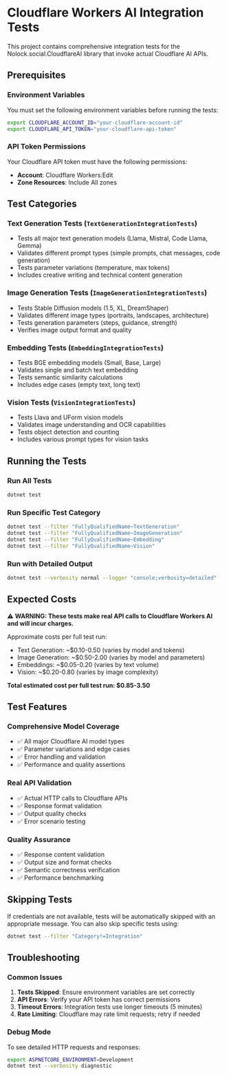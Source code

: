# Cloudflare Workers AI Integration Tests

This project contains comprehensive integration tests for the Nolock.social.CloudflareAI library that invoke actual Cloudflare AI APIs.

## Prerequisites

### Environment Variables

You must set the following environment variables before running the tests:

```bash
export CLOUDFLARE_ACCOUNT_ID="your-cloudflare-account-id"
export CLOUDFLARE_API_TOKEN="your-cloudflare-api-token"
```

### API Token Permissions

Your Cloudflare API token must have the following permissions:
- **Account**: Cloudflare Workers:Edit
- **Zone Resources**: Include All zones

## Test Categories

### Text Generation Tests (`TextGenerationIntegrationTests`)
- Tests all major text generation models (Llama, Mistral, Code Llama, Gemma)
- Validates different prompt types (simple prompts, chat messages, code generation)
- Tests parameter variations (temperature, max tokens)
- Includes creative writing and technical content generation

### Image Generation Tests (`ImageGenerationIntegrationTests`)
- Tests Stable Diffusion models (1.5, XL, DreamShaper)
- Validates different image types (portraits, landscapes, architecture)
- Tests generation parameters (steps, guidance, strength)
- Verifies image output format and quality

### Embedding Tests (`EmbeddingIntegrationTests`)
- Tests BGE embedding models (Small, Base, Large)
- Validates single and batch text embedding
- Tests semantic similarity calculations
- Includes edge cases (empty text, long text)

### Vision Tests (`VisionIntegrationTests`)
- Tests Llava and UForm vision models
- Validates image understanding and OCR capabilities
- Tests object detection and counting
- Includes various prompt types for vision tasks

## Running the Tests

### Run All Tests
```bash
dotnet test
```

### Run Specific Test Category
```bash
dotnet test --filter "FullyQualifiedName~TextGeneration"
dotnet test --filter "FullyQualifiedName~ImageGeneration"
dotnet test --filter "FullyQualifiedName~Embedding"
dotnet test --filter "FullyQualifiedName~Vision"
```

### Run with Detailed Output
```bash
dotnet test --verbosity normal --logger "console;verbosity=detailed"
```

## Expected Costs

⚠️ **WARNING: These tests make real API calls to Cloudflare Workers AI and will incur charges.**

Approximate costs per full test run:
- Text Generation: ~$0.10-0.50 (varies by model and tokens)
- Image Generation: ~$0.50-2.00 (varies by model and parameters)
- Embeddings: ~$0.05-0.20 (varies by text volume)
- Vision: ~$0.20-0.80 (varies by image complexity)

**Total estimated cost per full test run: $0.85-3.50**

## Test Features

### Comprehensive Model Coverage
- ✅ All major Cloudflare AI model types
- ✅ Parameter variations and edge cases
- ✅ Error handling and validation
- ✅ Performance and quality assertions

### Real API Validation
- ✅ Actual HTTP calls to Cloudflare APIs
- ✅ Response format validation
- ✅ Output quality checks
- ✅ Error scenario testing

### Quality Assurance
- ✅ Response content validation
- ✅ Output size and format checks
- ✅ Semantic correctness verification
- ✅ Performance benchmarking

## Skipping Tests

If credentials are not available, tests will be automatically skipped with an appropriate message. You can also skip specific tests using:

```bash
dotnet test --filter "Category!=Integration"
```

## Troubleshooting

### Common Issues

1. **Tests Skipped**: Ensure environment variables are set correctly
2. **API Errors**: Verify your API token has correct permissions
3. **Timeout Errors**: Integration tests use longer timeouts (5 minutes)
4. **Rate Limiting**: Cloudflare may rate limit requests; retry if needed

### Debug Mode

To see detailed HTTP requests and responses:

```bash
export ASPNETCORE_ENVIRONMENT=Development
dotnet test --verbosity diagnostic
```